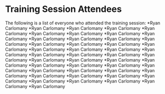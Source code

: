 # Training Session Attendees
The following is a list of everyone who attended the training session:
*Ryan Carlomany
*Ryan Carlomany
*Ryan Carlomany
*Ryan Carlomany
*Ryan Carlomany
*Ryan Carlomany
*Ryan Carlomany
*Ryan Carlomany
*Ryan Carlomany
*Ryan Carlomany
*Ryan Carlomany
*Ryan Carlomany
*Ryan Carlomany
*Ryan Carlomany
*Ryan Carlomany
*Ryan Carlomany
*Ryan Carlomany
*Ryan Carlomany
*Ryan Carlomany
*Ryan Carlomany
*Ryan Carlomany
*Ryan Carlomany
*Ryan Carlomany
*Ryan Carlomany
*Ryan Carlomany
*Ryan Carlomany
*Ryan Carlomany
*Ryan Carlomany
*Ryan Carlomany
*Ryan Carlomany
*Ryan Carlomany
*Ryan Carlomany
*Ryan Carlomany
*Ryan Carlomany
*Ryan Carlomany
*Ryan Carlomany
*Ryan Carlomany
*Ryan Carlomany
*Ryan Carlomany
*Ryan Carlomany
*Ryan Carlomany
*Ryan Carlomany
*Ryan Carlomany
*Ryan Carlomany
*Ryan Carlomany
*Ryan Carlomany
